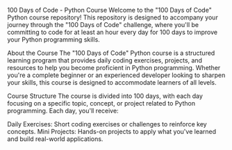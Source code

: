 100 Days of Code - Python Course
Welcome to the "100 Days of Code" Python course repository! This repository is designed to accompany your journey through the "100 Days of Code" challenge, where you'll be committing to code for at least an hour every day for 100 days to improve your Python programming skills.

About the Course
The "100 Days of Code" Python course is a structured learning program that provides daily coding exercises, projects, and resources to help you become proficient in Python programming. Whether you're a complete beginner or an experienced developer looking to sharpen your skills, this course is designed to accommodate learners of all levels.

Course Structure
The course is divided into 100 days, with each day focusing on a specific topic, concept, or project related to Python programming. Each day, you'll receive:

Daily Exercises: Short coding exercises or challenges to reinforce key concepts.
Mini Projects: Hands-on projects to apply what you've learned and build real-world applications.
